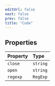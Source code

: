 ```yaml
---
editUrl: false
next: false
prev: false
title: "Code"
---
```


## Properties

| Property | Type |
| :------ | :------ |
| `close` | `string` |
| `open` | `string` |
| `regexp` | `RegExp` |
